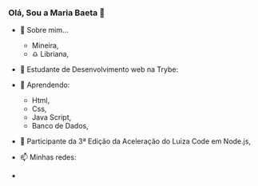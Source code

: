 ### Olá, Sou a Maria Baeta 👋

- 💬 Sobre mim...
  - Mineira,
  - :libra: Libriana,

- 🌱 Estudante de Desenvolvimento web na Trybe:
- 🌱 Aprendendo: 
  - Html,
  - Css,
  - Java Script,
  - Banco de Dados,
- 🌱 Participante da 3ª Edição da Aceleração do Luiza Code em Node.js,

- 📫 Minhas redes: 
 - 
